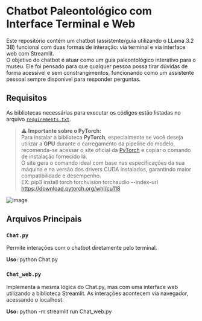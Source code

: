 # Chatbot Paleontológico com Interface Terminal e Web

Este repositório contém um chatbot (assistente/guia utilizando o LLama 3.2 3B) funcional com duas formas de interação: via terminal e via interface web com Streamlit.    
O objetivo do chatbot é atuar como um guia paleontológico interativo para o museu. Ele foi pensado para que qualquer pessoa possa tirar dúvidas de forma acessível e sem constrangimentos, funcionando como um assistente pessoal sempre disponível para responder perguntas.

## Requisitos

As bibliotecas necessárias para executar os códigos estão listadas no arquivo [`requirements.txt`](./requirements.txt).

> ⚠️ **Importante sobre o PyTorch:**  
> Para instalar a biblioteca **PyTorch**, especialmente se você deseja utilizar a **GPU** durante o carregamento da pipeline do modelo, recomenda-se acessar o site oficial da [PyTorch](https://pytorch.org) e copiar o comando de instalação fornecido lá.  
> O site gera o comando ideal com base nas especificações da sua máquina e na versão dos drivers CUDA instalados, garantindo maior compatibilidade e desempenho.  
> EX: pip3 install torch torchvision torchaudio --index-url https://download.pytorch.org/whl/cu118  

![image](https://github.com/user-attachments/assets/c1f425c4-a504-4708-a53a-0acb8d498cfd)  

## Arquivos Principais

### `Chat.py`

Permite interações com o chatbot diretamente pelo terminal.

**Uso:**
python Chat.py

### `Chat_web.py`

Implementa a mesma lógica do Chat.py, mas com uma interface web utilizando a biblioteca Streamlit.
As interações acontecem via navegador, acessando o localhost.

**Uso:**
python -m streamlit run Chat_web.py
